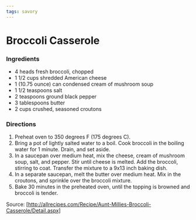 ```yaml
---
tags: savory
---
```

# Broccoli Casserole

### Ingredients
- 4 heads fresh broccoli, chopped
- 1 1/2 cups shredded American cheese
- 1 (10.75 ounce) can condensed cream of mushroom soup
- 1 1/2 teaspoons salt
- 2 teaspoons ground black pepper
- 3 tablespoons butter
- 2 cups crushed, seasoned croutons

### Directions
1. Preheat oven to 350 degrees F (175 degrees C).
2. Bring a pot of lightly salted water to a boil. Cook broccoli in the boiling water for 1 minute. Drain, and set aside.
3. In a saucepan over medium heat, mix the cheese, cream of mushroom soup, salt, and pepper. Stir until cheese is melted. Add the broccoli, stirring to coat. Transfer the mixture to a 9x13 inch baking dish.
4. In a separate saucepan, melt the butter over medium heat. Mix in the croutons, and sprinkle over the broccoli mixture.
5. Bake 30 minutes in the preheated oven, until the topping is browned and broccoli is tender.

Source: [http://allrecipes.com/Recipe/Aunt-Millies-Broccoli-Casserole/Detail.aspx]
